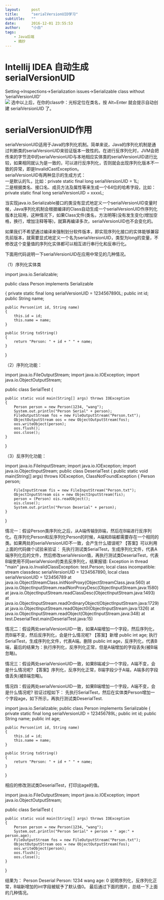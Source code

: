 ```yaml
---
layout:     post
title:      "serialVersionUID学习"
subtitle:   ""
date:       2016-12-01 23:55:53
author:     "小白"
tags:
    - Java后端
    - 摘抄
---
```


# Intellij IDEA 自动生成 serialVersionUID #
Setting->Inspections->Serialization issues->Serializable class without ’serialVersionUID’ 
</br>
![](http://static.oschina.net/uploads/img/201407/12170417_rxRm.jpg)
选中以上后，在你的class中：光标定位在类名，按 Alt+Enter 就会提示自动创建 serialVersionUID 了。

# serialVersionUID作用 #
serialVersionUID适用于Java的序列化机制。简单来说，Java的序列化机制是通过判断类的serialVersionUID来验证版本一致性的。在进行反序列化时，JVM会把传来的字节流中的serialVersionUID与本地相应实体类的serialVersionUID进行比较，如果相同就认为是一致的，可以进行反序列化，否则就会出现序列化版本不一致的异常，即是InvalidCastException。
</br>
serialVersionUID有两种显示的生成方式：        
一是默认的1L，比如：private static final long serialVersionUID = 1L;        
二是根据类名、接口名、成员方法及属性等来生成一个64位的哈希字段，比如：        
private static final  long   serialVersionUID = xxxxL;

当实现java.io.Serializable接口的类没有显式地定义一个serialVersionUID变量时候，Java序列化机制会根据编译的Class自动生成一个serialVersionUID作序列化版本比较用，这种情况下，如果Class文件(类名，方法明等)没有发生变化(增加空格，换行，增加注释等等)，就算再编译多次，serialVersionUID也不会变化的。

如果我们不希望通过编译来强制划分软件版本，即实现序列化接口的实体能够兼容先前版本，就需要显式地定义一个名为serialVersionUID，类型为long的变量，不修改这个变量值的序列化实体都可以相互进行串行化和反串行化。

下面用代码说明一下serialVersionUID在应用中常见的几种情况。

（1）序列化实体类

import java.io.Serializable;

public class Person implements Serializable

{
    private static final long serialVersionUID = 1234567890L;
    public int id;
    public String name;
 
    public Person(int id, String name)
    {
        this.id = id;
        this.name = name;
    }
 
    public String toString()
    {
        return "Person: " + id + " " + name;
    }
}

（2）序列化功能：

	
import java.io.FileOutputStream;
import java.io.IOException;
import java.io.ObjectOutputStream;
 
public class SerialTest
{
 
    public static void main(String[] args) throws IOException
    {
        Person person = new Person(1234, "wang");
        System.out.println("Person Serial" + person);
        FileOutputStream fos = new FileOutputStream("Person.txt");
        ObjectOutputStream oos = new ObjectOutputStream(fos);
        oos.writeObject(person);
        oos.flush();
        oos.close();
    }
}

（3）反序列化功能：

	
import java.io.FileInputStream;
import java.io.IOException;
import java.io.ObjectInputStream;
public class DeserialTest
{
    public static void main(String[] args) throws IOException, ClassNotFoundException
    {
        Person person;
 
        FileInputStream fis = new FileInputStream("Person.txt");
        ObjectInputStream ois = new ObjectInputStream(fis);
        person = (Person) ois.readObject();
        ois.close();
        System.out.println("Person Deserial" + person);
    }
 
}

情况一：假设Person类序列化之后，从A端传输到B端，然后在B端进行反序列化。在序列化Person和反序列化Person的时候，A端和B端都需要存在一个相同的类。如果两处的serialVersionUID不一致，会产生什么错误呢?
【答案】可以利用上面的代码做个试验来验证：
先执行测试类SerialTest，生成序列化文件，代表A端序列化后的文件，然后修改serialVersion值，再执行测试类DeserialTest，代表B端使用不同serialVersion的类去反序列化，结果报错:
Exception in thread "main" java.io.InvalidClassException: test.Person; local class incompatible: stream classdesc serialVersionUID = 1234567890, local class serialVersionUID = 123456789
    at java.io.ObjectStreamClass.initNonProxy(ObjectStreamClass.java:560)
    at java.io.ObjectInputStream.readNonProxyDesc(ObjectInputStream.java:1580)
    at java.io.ObjectInputStream.readClassDesc(ObjectInputStream.java:1493)
    at java.io.ObjectInputStream.readOrdinaryObject(ObjectInputStream.java:1729)
    at java.io.ObjectInputStream.readObject0(ObjectInputStream.java:1326)
    at java.io.ObjectInputStream.readObject(ObjectInputStream.java:348)
    at test.DeserialTest.main(DeserialTest.java:15)
    
情况二：假设两处serialVersionUID一致，如果A端增加一个字段，然后序列化，而B端不变，然后反序列化，会是什么情况呢?
【答案】新增 public int age; 执行SerialTest，生成序列化文件，代表A端。删除 public int age，反序列化，代表B端，最后的结果为：执行序列化，反序列化正常，但是A端增加的字段丢失(被B端忽略)。

情况三：假设两处serialVersionUID一致，如果B端减少一个字段，A端不变，会是什么情况呢?
【答案】序列化，反序列化正常，B端字段少于A端，A端多的字段值丢失(被B端忽略)。

情况四：假设两处serialVersionUID一致，如果B端增加一个字段，A端不变，会是什么情况呢?
验证过程如下：
先执行SerialTest，然后在实体类Person增加一个字段age，如下所示，再执行测试类DeserialTest.
	
import java.io.Serializable;
public class Person implements Serializable
{
    private static final long serialVersionUID = 123456789L;
    public int id;
    public String name;
    public int age;
 
    public Person(int id, String name)
    {
        this.id = id;
        this.name = name;
    }
 
    public String toString()
    {
        return "Person: " + id + " " + name;
    }
}

相应的修改测试类DeserialTest，打印出age的值。
	
import java.io.FileOutputStream;
import java.io.IOException;
import java.io.ObjectOutputStream;
 
public class SerialTest
{
 
    public static void main(String[] args) throws IOException
    {
        Person person = new Person(1234, "wang");
        System.out.println("Person Serial" + person + " age:" + person.age);
        FileOutputStream fos = new FileOutputStream("Person.txt");
        ObjectOutputStream oos = new ObjectOutputStream(fos);
        oos.writeObject(person);
        oos.flush();
        oos.close();
    }
}

结果为：
Person Deserial Person: 1234 wang age: 0
说明序列化，反序列化正常，B端新增加的int字段被赋予了默认值0。
最后通过下面的图片，总结一下上面的几种情况。

